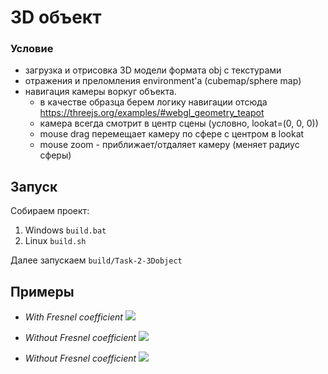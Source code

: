 # 3D объект

### Условие
- загрузка и отрисовка 3D модели формата obj с текстурами
- отражения и преломления environment'а (cubemap/sphere map)
- навигация камеры воркуг объекта.
    - в качестве образца берем логику навигации отсюда https://threejs.org/examples/#webgl_geometry_teapot
    - камера всегда смотрит в центр сцены (условно, lookat=(0, 0, 0))
    - mouse drag перемещает камеру по сфере с центром в lookat
    - mouse zoom - приближает/отдаляет камеру (меняет радиус сферы)

## Запуск 
Собираем проект:
1) Windows `build.bat` 
2) Linux `build.sh`

Далее запускаем `build/Task-2-3Dobject`

## Примеры
- *With Fresnel coefficient*
![](screenshots/nanosuit_2.gif)

- *Without Fresnel coefficient*
![](screenshots/nanosuit.gif)

- *Without Fresnel coefficient*
![](screenshots/aircraft.gif)
